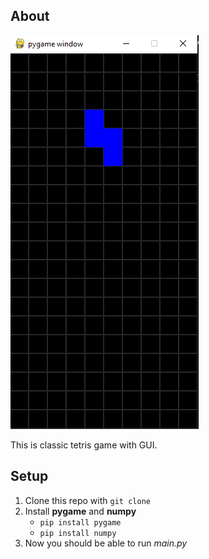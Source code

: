 ## About

![image](./doc/example.png)

This is classic tetris game with GUI.


## Setup
1. Clone this repo with `git clone`
2. Install **pygame** and **numpy**
    * `pip install pygame`
    * `pip install numpy`
3. Now you should be able to run *main.py*